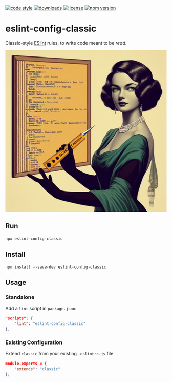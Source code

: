 [![code style](https://img.shields.io/badge/code_style-classic-blue.svg)](http://diogoeichert.github.io/eslint-config-classic)
[![downloads](https://img.shields.io/npm/dt/eslint-config-classic.svg)](https://www.npmjs.com/package/eslint-config-classic)
[![license](https://img.shields.io/github/license/diogoeichert/eslint-config-classic.svg)](LICENSE)
[![npm version](https://img.shields.io/npm/v/eslint-config-classic.svg)](https://www.npmjs.com/package/eslint-config-classic)

# eslint-config-classic
Classic-style [ESlint](https://eslint.org) rules, to write code meant to be *read*.

![classic](./classic.jpg)

## Run
```shell
npx eslint-config-classic
```

## Install
```shell
npm install --save-dev eslint-config-classic
```

## Usage
### Standalone
Add a `lint` script in `package.json`:
```json
"scripts": {
	"lint": "eslint-config-classic"
},
```
### Existing Configuration
Extend `classic` from your existing `.eslintrc.js` file:
```json
module.exports = {
	"extends": "classic"
};
```
